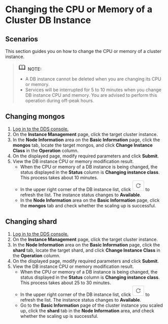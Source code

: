 # Changing the CPU or Memory of a Cluster DB Instance<a name="en-us_topic_0104472218"></a>

## Scenarios<a name="section38106127132942"></a>

This section guides you on how to change the CPU or memory of a cluster instance.

>![](public_sys-resources/icon-note.gif) **NOTE:**   
>-   A DB instance cannot be deleted when you are changing its CPU or memory.  
>-   Services will be interrupted for 5 to 10 minutes when you change DB instance CPU and memory. You are advised to perform this operation during off-peak hours.  

## Changing mongos<a name="section9704305161032"></a>

1.  [Log in to the DDS console.](logging-in-to-the-dds-console.md)
2.  On the  **Instance Management**  page, click the target cluster instance.
3.  In the  **Node Information**  area on the  **Basic Information**  page, click the  **mongos**  tab, locate the target mongos, and click  **Change Instance Class**  in the  **Operation**  column.
4.  On the displayed page, modify required parameters and click  **Submit**.
5.  View the DB instance CPU or memory modification result.
    -   When the CPU or memory of a DB instance is being changed, the status displayed in the  **Status**  column is  **Changing instance class**. This process takes about 10 minutes.
    -   In the upper right corner of the DB instance list, click  ![](figures/icon-fresh.png)  to refresh the list. The instance status changes to  **Available**.
    -   In the  **Node Information**  area on the  **Basic Information**  page, click the  **mongos**  tab and check whether the scaling up is successful.


## Changing shard<a name="section5378330161152"></a>

1.  [Log in to the DDS console.](logging-in-to-the-dds-console.md)
2.  On the  **Instance Management**  page, click the target cluster instance.
3.  In the  **Node Information**  area on the  **Basic Information**  page, click the  **shard**  tab, locate the target shard, and click  **Change Instance Class**  in the  **Operation**  column.
4.  On the displayed page, modify required parameters and click  **Submit**.
5.  View the DB instance CPU or memory modification result.
    -   When the CPU or memory of a DB instance is being changed, the status displayed in the  **Status**  column is  **Changing instance class**. This process takes about 25 to 30 minutes.
    -   In the upper right corner of the DB instance list, click  ![](figures/icon-fresh.png)  to refresh the list. The instance status changes to  **Available**.
    -   Go to the  **Basic Information**  page of the cluster instance you scaled up, click the  **shard**  tab in the  **Node Information**  area, and check whether the scaling up is successful. 


